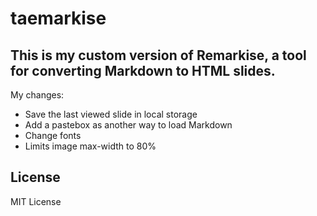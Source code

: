 # taemarkise

## This is my custom version of Remarkise, a tool for converting Markdown to HTML slides.

My changes:

- Save the last viewed slide in local storage
- Add a pastebox as another way to load Markdown
- Change fonts
- Limits image max-width to 80%

## License

MIT License
